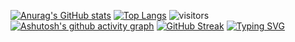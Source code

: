 [![Anurag's GitHub stats](https://github-readme-stats.vercel.app/api?username=HRYX02)](https://github.com/anuraghazra/github-readme-stats)
[![Top Langs](https://github-readme-stats.vercel.app/api/top-langs/?username=HRYX02&layout=compact)](https://github.com/anuraghazra/github-readme-stats)
 ![visitors](https://visitor-badge.glitch.me/badge?page_id=HRYX02&left_color=green&right_color=red)
 [![Ashutosh's github activity graph](https://activity-graph.herokuapp.com/graph?username=HRYX02&theme=vue)](https://github.com/ashutosh00710/github-readme-activity-graph)
[![GitHub Streak](https://streak-stats.demolab.com/?user=HRYX02)](https://git.io/streak-stats)
[![Typing SVG](https://readme-typing-svg.demolab.com/?lines=First+line+of+text;Second+line+of+text)](https://git.io/typing-svg)
